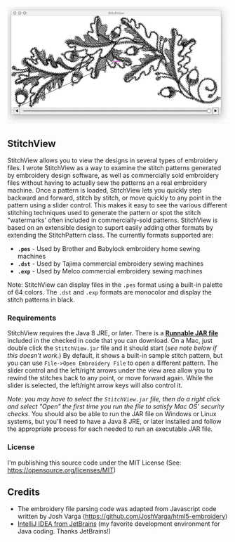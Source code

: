 <p align="center"><img src="https://github.com/wholder/StitchView/blob/master/images/StitchView.gif"></p>

## StitchView
StitchView allows you to view the designs in several types of embroidery files.  I wrote StitchView as a way to examine the stitch patterns generated by embroidery design software, as well as commercially sold embroidery files without having to actually sew the patterns an a real embroidery machine.  Once a pattern is loaded, StitchView lets you quickly step backward and forward, stitch by stitch, or move quickly to any point in the pattern using a slider control.  This makes it easy to see the various different stitching techniques used to generate the pattern or spot the stitch "watermarks' often included in commercially-sold patterns.  StitchView is based on an extensible design to suport easily adding other formats by extending the StitchPattern class.  The currently formats supported are:

 - **`.pes`** - Used by Brother and Babylock embroidery home sewing machines
 - **`.dst`** - Used by Tajima commercial embroidery sewing machines
 - **`.exp`** - Used by Melco commercial embroidery sewing machines

Note: StitchView can display files in the `.pes` format using a built-in palette of 64 colors.  The `.dst` and `.exp` formats are monocolor and display the stitch patterns in black.
        
### Requirements
StitchView requires the Java 8 JRE, or later.  There is a [**Runnable JAR file**](https://github.com/wholder/StitchView/tree/master/out/artifacts/StitchView_jar) included in the checked in code that you can download.   On a Mac, just double click the `StitchView.jar` file and it should start (_see note below if this doesn't work_.)  By default, it shows a built-in sample stitch pattern, but you can use `File->Open Embroidery File` to open a different pattern.  The slider control and the left/right arrows under the view area allow you to rewind the stitches back to any point, or move forward again.  While the slider is selected, the left/right arrow keys will also control it.
  
_Note: you may have to select the `StitchView.jar` file, then do a right click and select "Open" the first time you run the file to satisfy Mac OS' security checks._  You should also be able to run the JAR file on Windows or Linux systems, but you'll need to have a Java 8 JRE, or later installed and follow the appropriate process for each needed to run an executable JAR file.
### License
I'm publishing this source code under the MIT License (See: https://opensource.org/licenses/MIT)
## Credits
 - The embroidery file parsing code was adapted from Javascript code written by Josh Varga (https://github.com/JoshVarga/html5-embroidery)
 - [IntelliJ IDEA from JetBrains](https://www.jetbrains.com/idea/) (my favorite development environment for Java coding. Thanks JetBrains!)
